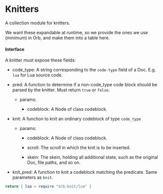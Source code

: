 # Knitters


  A collection module for knitters\.

We want these expandable at runtime, so we provide the ones we use \(minimum\)
in Orb, and make them into a table here\.


#### Interface

A knitter must expose these fields:


- code\_type:  A string corresponding to the `code-type` field of a Doc\.
    E\.g\. `lua` for Lua source code\.


- pred:  A function to determine if a non\-code\_type code block
    should be parsed by the knitter\.  Must return `true` or
    `false`\.

  - params:

    - codeblock:  A Node of class codeblock\.


- knit:  A function to knit an ordinary codeblock of type `code_type`

   - params:

     - codeblock:  A Node of class codeblock\.

     - scroll:  The scroll in which the knit is to be inserted\.

     - skein:  The skein, holding all additional state, such as the original
         Doc, file paths, and so on\.


- knit\_pred:  A function to knit a codeblock matching the predicate\.  Same
    parameters as `knit`\.


```lua
return { lua = require "orb:knit/lua" }
```

